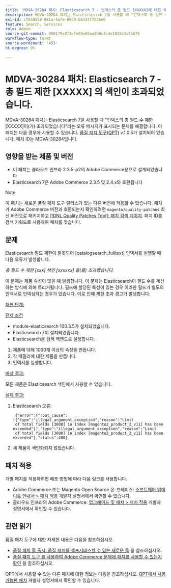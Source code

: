 ```yaml
---
title: 'MDVA-30284 패치: Elasticsearch 7 - 인덱스의 총 필드 [XXXXX]에 대한 제한이 초과되었습니다.'
description: MDVA-30284 패치는 Elasticsearch 7을 사용할 때 "인덱스의 총 필드 수 제한 \[XXXXX\]이(가) 초과되었습니다"라는 오류 메시지가 표시되는 문제를 해결합니다. 이 패치는 [Quality Patches Tool (QPT)](/help/announcements/adobe-commerce-announcements/magento-quality-patches-released-new-tool-to-self-serve-quality-patches.md) v.1.0.5가 설치된 경우 사용할 수 있습니다. 패치 ID는 MDVA-30284입니다.
exl-id: cf840558-891a-4a7e-8900-b8434f703be0
feature: Search, Services
role: Admin
source-git-commit: 958179e0f3efe08e65ea8b0c4c4e1015e3c5bb76
workflow-type: tm+mt
source-wordcount: '453'
ht-degree: 0%

---
```


# MDVA-30284 패치: Elasticsearch 7 - 총 필드 제한 [XXXXX] 의 색인이 초과되었습니다.

MDVA-30284 패치는 Elasticsearch 7을 사용할 때 &quot;인덱스의 총 필드 수 제한 \[XXXXX\]이(가) 초과되었습니다&quot;라는 오류 메시지가 표시되는 문제를 해결합니다. 이 패치는 다음 경우에 사용할 수 있습니다. [품질 패치 도구(QPT)](/help/announcements/adobe-commerce-announcements/magento-quality-patches-released-new-tool-to-self-serve-quality-patches.md) v.1.0.5가 설치되어 있습니다. 패치 ID는 MDVA-30284입니다.

## 영향을 받는 제품 및 버전

* 이 패치는 클라우드 인프라 2.3.5-p2의 Adobe Commerce용으로 설계되었습니다
* Elasticsearch 7은 Adobe Commerce 2.3.5 및 2.4.x와 호환됩니다

>[!NOTE]
>
>이 패치는 새로운 품질 패치 도구 릴리스가 있는 다른 버전에 적용할 수 있습니다. 패치가 Adobe Commerce 버전과 호환되는지 확인하려면 `magento/quality-patches` 최신 버전으로 패키지하고 [[!DNL Quality Patches Tool]: 패치 검색 페이지](https://devdocs.magento.com/quality-patches/tool.html#patch-grid). 패치 ID를 검색 키워드로 사용하여 패치를 찾습니다.

## 문제

Elasticsearch 필드 제한이 잘못되어 \[catalogsearch\_fulltext\] 인덱서를 실행할 때 다음 오류가 발생합니다.

*총 필드 수 제한 [xxx] 색인 [xxxxxx] 을(를) 초과했습니다.*

이 문제는 제품 속성이 많을 때 발생합니다. 이 문제는 Elasticsearch이 필드 수를 계산하는 방식에 의해 트리거됩니다. 필드에 할당된 특성이 있는 경우 이러한 필드가 별도의 인덱서로 인덱싱되는 경우가 있습니다. 이로 인해 제한 초과 경고가 발생합니다.

<u>재현 단계:</u>

<u>전제 조건</u>

* module-elasticsearch 100.3.5가 설치되었습니다.
* Elasticsearch 7이 설치되었습니다.
* Elasticsearch을 검색 백엔드로 설정합니다.

1. 제품에 대해 1000개 이상의 속성을 만듭니다.
1. 각 패밀리에 대한 제품을 만듭니다.
1. 인덱서를 실행합니다.

<u>예상 결과:</u>

모든 제품은 Elasticsearch 색인에서 사용할 수 있습니다.

<u>실제 결과:</u>

1. Elasticsearch 오류:

   ```
    {"error":{"root_cause":[{"type":"illegal_argument_exception","reason":"Limit
    of total fields [3000] in index [magento2_product_2_v11] has been exceeded"}],"type":"illegal_argument_exception","reason":"Limit
    of total fields [3000] in index [magento2_product_2_v11] has been exceeded"},"status":400}
   ```

1. 새 제품이 색인화되지 않았습니다.

## 패치 적용

개별 패치를 적용하려면 배포 방법에 따라 다음 링크를 사용합니다.

* Adobe Commerce 또는 Magento Open Source 온-프레미스: [소프트웨어 업데이트 안내서 > 패치 적용](https://devdocs.magento.com/guides/v2.4/comp-mgr/patching/mqp.html) 개발자 설명서에서 확인할 수 있습니다.
* 클라우드 인프라의 Adobe Commerce: [업그레이드 및 패치 > 패치 적용](https://devdocs.magento.com/cloud/project/project-patch.html) 개발자 설명서에서 확인할 수 있습니다.

## 관련 읽기

품질 패치 도구에 대한 자세한 내용은 다음을 참조하십시오.

* [품질 패치 툴 출시: 품질 패치를 셀프서비스할 수 있는 새로운 툴](/help/announcements/adobe-commerce-announcements/magento-quality-patches-released-new-tool-to-self-serve-quality-patches.md) 을 참조하십시오.
* [품질 패치 도구 를 사용하여 Adobe Commerce 문제에 패치를 사용할 수 있는지 확인](/help/support-tools/patches-available-in-qpt-tool/check-patch-for-magento-issue-with-magento-quality-patches.md) 을 참조하십시오.

QPT에서 사용할 수 있는 다른 패치에 대한 정보는 다음을 참조하십시오. [QPT에서 사용 가능한 패치](https://devdocs.magento.com/quality-patches/tool.html#patch-grid) 개발자 설명서에서 확인할 수 있습니다.
